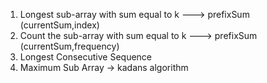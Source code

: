 1. Longest sub-array with sum equal to k     ---> prefixSum (currentSum,index)
2. Count the sub-array with sum equal to k   ---> prefixSum (currentSum,frequency)
3. Longest Consecutive Sequence
4. Maximum Sub Array -> kadans algorithm